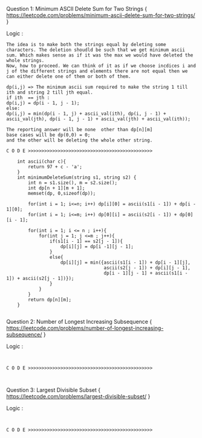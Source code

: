 Question 1: Minimum ASCII Delete Sum for Two Strings { https://leetcode.com/problems/minimum-ascii-delete-sum-for-two-strings/ }

Logic :
```
The idea is to make both the strings equal by deleting some characters. The deletion shoudld be such that we get minimum ascii sum. Which makes sense as if it was the max we would have deleted the whole strings. 
Now, how to proceed. We can think of it as if we choose incdices i and j of the different strings and elements there are not equal then we can either delete one of them or both of them.

dp(i,j) => The minimum ascii sum required to make the string 1 till ith and string 2 till jth equal.
if ith  == jth :
dp(i,j) = dp(i - 1, j - 1);
else:
dp(i,j) = min(dp(i - 1, j) + ascii_val(ith), dp(i, j - 1) + ascii_val(jth), dp(i - 1, j - 1) + ascii_val(jth) + ascii_val(ith));

The reporting answer will be none  other than dp[n][m]
base cases will be dp(0,0) = 0;
and the other will be deleting the whole other string.

C O D E >>>>>>>>>>>>>>>>>>>>>>>>>>>>>>>>>>>>>>>>>>>>>>

    int ascii(char c){
        return 97 + c - 'a';
    }
    int minimumDeleteSum(string s1, string s2) {
        int n = s1.size(), m = s2.size();
        int dp[n + 1][m + 1];
        memset(dp, 0,sizeof(dp));

        for(int i = 1; i<=n; i++) dp[i][0] = ascii(s1[i - 1]) + dp[i - 1][0]; 
        for(int i = 1; i<=m; i++) dp[0][i] = ascii(s2[i - 1]) + dp[0][i - 1]; 
        
        for(int i = 1; i <= n ; i++){
            for(int j = 1; j <=m ; j++){
                if(s1[i - 1] == s2[j - 1]){
                    dp[i][j] = dp[i -1][j - 1];
                }
                else{
                    dp[i][j] = min({ascii(s1[i - 1]) + dp[i - 1][j],
                                    ascii(s2[j - 1]) + dp[i][j - 1],
                                    dp[i - 1][j - 1] + ascii(s1[i - 1]) + ascii(s2[j - 1])});
                }
            }
        }
        return dp[n][m];
    }
    
```
Question 2: Number of Longest Increasing Subsequence { https://leetcode.com/problems/number-of-longest-increasing-subsequence/ }

Logic :
```


C O D E >>>>>>>>>>>>>>>>>>>>>>>>>>>>>>>>>>>>>>>>>>>>>>

    
```
Question 3: Largest Divisible Subset { https://leetcode.com/problems/largest-divisible-subset/ }

Logic :
```


C O D E >>>>>>>>>>>>>>>>>>>>>>>>>>>>>>>>>>>>>>>>>>>>>>

    
```
